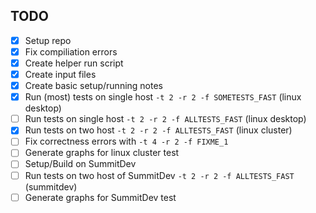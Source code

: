 TODO
----
 - [x] Setup repo
 - [x] Fix compiliation errors
 - [x] Create helper run script
 - [x] Create input files
 - [x] Create basic setup/running notes
 - [x] Run (most) tests on single host `-t 2 -r 2 -f SOMETESTS_FAST` (linux desktop)
 - [ ] Run tests on single host `-t 2 -r 2 -f ALLTESTS_FAST` (linux desktop)
 - [x] Run tests on two host `-t 2 -r 2 -f ALLTESTS_FAST` (linux cluster)
 - [ ] Fix correctness errors with `-t 4 -r 2 -f FIXME_1`
 - [ ] Generate graphs for linux cluster test
 - [ ] Setup/Build on SummitDev
 - [ ] Run tests on two host of SummitDev `-t 2 -r 2 -f ALLTESTS_FAST` (summitdev)
 - [ ] Generate graphs for SummitDev test
